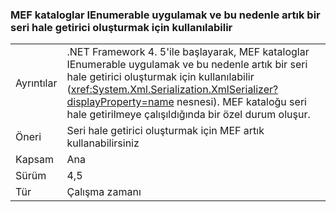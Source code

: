 ### <a name="mef-catalogs-implement-ienumerable-and-therefore-can-no-longer-be-used-to-create-a-serializer"></a>MEF kataloglar IEnumerable uygulamak ve bu nedenle artık bir seri hale getirici oluşturmak için kullanılabilir

|   |   |
|---|---|
|Ayrıntılar|.NET Framework 4. 5'ile başlayarak, MEF kataloglar IEnumerable uygulamak ve bu nedenle artık bir seri hale getirici oluşturmak için kullanılabilir (<xref:System.Xml.Serialization.XmlSerializer?displayProperty=name> nesnesi). MEF kataloğu seri hale getirilmeye çalışıldığında bir özel durum oluşur.|
|Öneri|Seri hale getirici oluşturmak için MEF artık kullanabilirsiniz|
|Kapsam|Ana|
|Sürüm|4,5|
|Tür|Çalışma zamanı|


